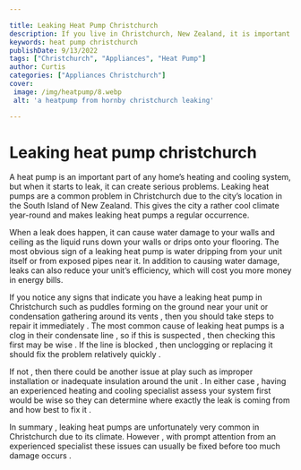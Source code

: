 ```yaml
---

title: Leaking Heat Pump Christchurch
description: If you live in Christchurch, New Zealand, it is important to be aware of the potential for heat pump leaks due to the city's cool climate, so read on to learn more about this issue.
keywords: heat pump christchurch
publishDate: 9/13/2022
tags: ["Christchurch", "Appliances", "Heat Pump"]
author: Curtis
categories: ["Appliances Christchurch"]
cover: 
 image: /img/heatpump/8.webp
 alt: 'a heatpump from hornby christchurch leaking'

---
```


# Leaking heat pump christchurch

A heat pump is an important part of any home’s heating and cooling system, but when it starts to leak, it can create serious problems. Leaking heat pumps are a common problem in Christchurch due to the city’s location in the South Island of New Zealand. This gives the city a rather cool climate year-round and makes leaking heat pumps a regular occurrence.

When a leak does happen, it can cause water damage to your walls and ceiling as the liquid runs down your walls or drips onto your flooring. The most obvious sign of a leaking heat pump is water dripping from your unit itself or from exposed pipes near it. In addition to causing water damage, leaks can also reduce your unit’s efficiency, which will cost you more money in energy bills.

If you notice any signs that indicate you have a leaking heat pump in Christchurch such as puddles forming on the ground near your unit or condensation gathering around its vents , then you should take steps to repair it immediately . The most common cause of leaking heat pumps is a clog in their condensate line , so if this is suspected , then checking this first may be wise . If the line is blocked , then unclogging or replacing it should fix the problem relatively quickly . 

If not , then there could be another issue at play such as improper installation or inadequate insulation around the unit . In either case , having an experienced heating and cooling specialist assess your system first would be wise so they can determine where exactly the leak is coming from and how best to fix it . 

In summary , leaking heat pumps are unfortunately very common in Christchurch due to its climate. However , with prompt attention from an experienced specialist these issues can usually be fixed before too much damage occurs .